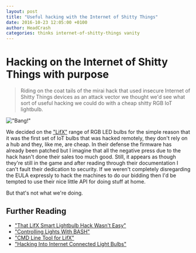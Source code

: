 ```yaml
---
layout: post
title: "Useful hacking with the Internet of Shitty Things"
date: 2016-10-23 12:05:00 +0100
author: HeadCrash
categories: thinks internet-of-shitty-things vanity
---
```


# Hacking on the Internet of Shitty Things with purpose

> Riding on the coat tails of the mirai hack that used insecure Internet of Shitty Things devices as an attack vector we thought we'd see what sort of useful hacking we could do with a cheap shitty RGB IoT lightbulb.

!["Bang!"](http://media.fuckyou.computer/exploding-bulb.gif)

We decided on the ["LifX"](https://www.lifx.com/) range of RGB LED bulbs for the simple reason that it was the first set of IoT bulbs that was hacked remotely, they don't rely on a hub and they, like me, are cheap. In their defense the firmware has already been patched but I imagine that all the negative press due to the hack hasn't done their sales too much good. Still, it appears as though they're still in the game and after reading through their documentation I can't fault their dedication to security. If we weren't completely disregarding the EULA expressly to hack the machines to do our bidding then I'd be tempted to use their nice little API for doing stuff at home.

But that's not what we're doing.

## Further Reading
* ["That LifX Smart Lightbulb Hack Wasn't Easy"](https://securityledger.com/2014/07/that-lifx-smart-lightbulb-hack-wasnt-easy/)
* ["Controlling Lights With BASH"](https://community.lifx.com/t/controlling-lights-with-bash/31/4)
* ["CMD Line Tool for LifX"](https://github.com/MichaelAquilina/lifx-cmd)
* ["Hacking Into Internet Connected Light Bulbs"](https://www.contextis.com/resources/blog/hacking-internet-connected-light-bulbs/)

